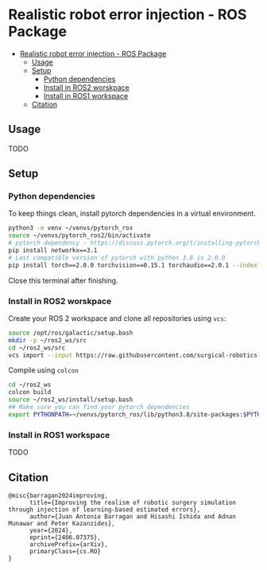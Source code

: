 # Realistic robot error injection - ROS Package

- [Realistic robot error injection - ROS Package](#realistic-robot-error-injection---ros-package)
  - [Usage](#usage)
  - [Setup](#setup)
    - [Python dependencies](#python-dependencies)
    - [Install in ROS2 worskpace](#install-in-ros2-worskpace)
    - [Install in ROS1 workspace](#install-in-ros1-workspace)
  - [Citation](#citation)

## Usage

TODO

## Setup

### Python dependencies

To keep things clean, install pytorch dependencies in a virtual environment. 

```bash
python3 -m venv ~/venvs/pytorch_ros
source ~/venvs/pytorch_ros2/bin/activate
# pytorch dependency - https://discuss.pytorch.org/t/installing-pytorch-under-python-3-8-question-about-networkx-version/196740 
pip install networkx==3.1
# Last compatible version of pytorch with python 3.8 is 2.0.0
pip install torch==2.0.0 torchvision==0.15.1 torchaudio==2.0.1 --index-url https://download.pytorch.org/whl/cu118
```

Close this terminal after finishing.

### Install in ROS2 worskpace 

Create your ROS 2 workspace and clone all repositories using `vcs`:

```bash
source /opt/ros/galactic/setup.bash
mkdir -p ~/ros2_ws/src
cd ~/ros2_ws/src
vcs import --input https://raw.githubusercontent.com/surgical-robotics-ai/realistic_robot_error_injection/refs/heads/main/ros2-error-injection-devel.repos.yaml  
```

Compile using `colcon`

```bash
cd ~/ros2_ws
colcon build 
source ~/ros2_ws/install/setup.bash
## Make sure you can find your pytorch dependencies
export PYTHONPATH=~/venvs/pytorch_ros/lib/python3.8/site-packages:$PYTHONPATH
```

### Install in ROS1 workspace

TODO

## Citation

```
@misc{barragan2024improving,
      title={Improving the realism of robotic surgery simulation through injection of learning-based estimated errors}, 
      author={Juan Antonio Barragan and Hisashi Ishida and Adnan Munawar and Peter Kazanzides},
      year={2024},
      eprint={2406.07375},
      archivePrefix={arXiv},
      primaryClass={cs.RO}
}
```